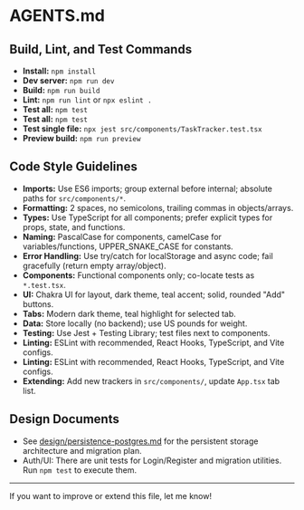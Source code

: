 # AGENTS.md

## Build, Lint, and Test Commands
- **Install:** `npm install`
- **Dev server:** `npm run dev`
- **Build:** `npm run build`
- **Lint:** `npm run lint` or `npx eslint .`
- **Test all:** `npm test`
 - **Test all:** `npm test`
- **Test single file:** `npx jest src/components/TaskTracker.test.tsx`
- **Preview build:** `npm run preview`

## Code Style Guidelines
- **Imports:** Use ES6 imports; group external before internal; absolute paths for `src/components/*`.
- **Formatting:** 2 spaces, no semicolons, trailing commas in objects/arrays.
- **Types:** Use TypeScript for all components; prefer explicit types for props, state, and functions.
- **Naming:** PascalCase for components, camelCase for variables/functions, UPPER_SNAKE_CASE for constants.
- **Error Handling:** Use try/catch for localStorage and async code; fail gracefully (return empty array/object).
- **Components:** Functional components only; co-locate tests as `*.test.tsx`.
- **UI:** Chakra UI for layout, dark theme, teal accent; solid, rounded "Add" buttons.
- **Tabs:** Modern dark theme, teal highlight for selected tab.
- **Data:** Store locally (no backend); use US pounds for weight.
- **Testing:** Use Jest + Testing Library; test files next to components.
- **Linting:** ESLint with recommended, React Hooks, TypeScript, and Vite configs.
 - **Linting:** ESLint with recommended, React Hooks, TypeScript, and Vite configs.
- **Extending:** Add new trackers in `src/components/`, update `App.tsx` tab list.

## Design Documents
- See [design/persistence-postgres.md](design/persistence-postgres.md) for the persistent storage architecture and migration plan.
 - Auth/UI: There are unit tests for Login/Register and migration utilities. Run `npm test` to execute them.

---

If you want to improve or extend this file, let me know!
